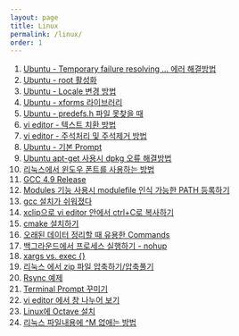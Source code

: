 ```yaml
---
layout: page
title: Linux
permalink: /linux/
order: 1
---
```


1. [Ubuntu - Temporary failure resolving … 에러 해결방법][1]
1. [Ubuntu - root 활성화][2]
1. [Ubuntu - Locale 변경 방법][3]
1. [Ubuntu - xforms 라이브러리][4]
1. [Ubuntu - predefs.h 파일 못찾을 때][5]
1. [vi editor - 텍스트 치환 방법][6]
1. [vi editor - 주석처리 및 주석제거 방법][7]
1. [Ubuntu - 기본 Prompt][8]
1. [Ubuntu apt-get 사용시 dpkg 오류 해결방법][9]
1. [리눅스에서 윈도우 폰트를 사용하는 방법][10]
1. [GCC 4.9 Release][11]
1. [Modules 기능 사용시 modulefile 인식 가능한 PATH 등록하기][12]
1. [gcc 설치가 쉬워졌다][13]
1. [xclip으로 vi editor 안에서 ctrl+C로 복사하기][14]
 1. [cmake 설치하기][15]
1. [오래된 데이터 정리할 때 유용한 Commands][16]
1. [백그라운드에서 프로세스 실행하기 - nohup][17]
1. [xargs vs. exec {}][18]
1. [리눅스 에서 zip 파일 압축하기/압축풀기][19]
1. [Rsync 예제][20]
1. [Terminal Prompt 꾸미기][21]
1. [vi editor 에서 창 나누어 보기][22]
1. [Linux에 Octave 설치][23]
1. [리눅스 파일내용에 ^M 없애는 방법][24]

[1]:	http://nodolee.github.io/2016/09/19/ubuntu_temporary_failure_resolving/ "Ubuntu - Temporary failure resolving … 에러 해결방법"
[2]:	http://nodolee.github.io/2016/09/12/ubuntu_root_enable/ "Ubuntu - root 활성화"
[3]:	http://nodolee.github.io/2016/09/11/ubuntu_locale/ "Ubuntu - Locale 변경 방법"
[4]:	http://nodolee.github.io/2016/09/09/xforms_library/ "Ubuntu - xforms 라이브러리"
[5]:	http://nodolee.github.io/2016/09/08/Ubuntu_predefs/ "Ubuntu - predefs.h 파일 못찾을 때"
[6]:	http://nodolee.github.io/2016/09/04/VIM_replace_text/ "vi editor 텍스트 치환 방법"
[7]:	http://nodolee.github.io/2016/09/03/vim_comment/ "vi editor 주석처리 및 주석제거 방법"
[8]:	http://nodolee.github.io/2016/08/31/Ubuntu-PS1/
[9]:	http://nodolee.github.io/2016/08/31/Ubuntu_dpkg/
[10]:	http://nodolee.github.io/2016/08/30/Font_Linux/
[11]:	http://nodolee.github.io/2016/08/03/GCC49-release/
[12]:	http://nodolee.github.io/2015/12/08/modulefile/ "Modules 기능 사용시 modulefile 인식 가능한 PATH 등록하기"
[13]:	http://nodolee.github.io/2015/12/03/gcc-installation/
[14]:	http://nodolee.github.io/2015/11/05/vim-ctrlCcopy/
[15]:	http://nodolee.github.io/2015/10/20/Find-oldfiles/
[16]:	http://nodolee.github.io/2015/10/20/Find-oldfiles/
[17]:	http://nodolee.github.io/2015/10/11/nohup/
[18]:	http://nodolee.github.io/2015/09/05/xargs-exec/
[19]:	http://nodolee.github.io/2015/07/11/Linux_Zip/ "리눅스 에서 zip 파일 압축하기/압축풀기"
[20]:	http://nodolee.github.io/2015/07/10/Rsync_Examples/
[21]:	http://nodolee.github.io/2015/07/02/Termial_Prompt/
[22]:	http://nodolee.github.io/2015/06/18/vim_window_split/ "vi editor 에서 창 나누어 보기"
[23]:	Linux%EC%97%90%20Octave%20%EC%84%A4%EC%B9%98
[24]:	http://nodolee.github.io/2012/06/27/removeM/